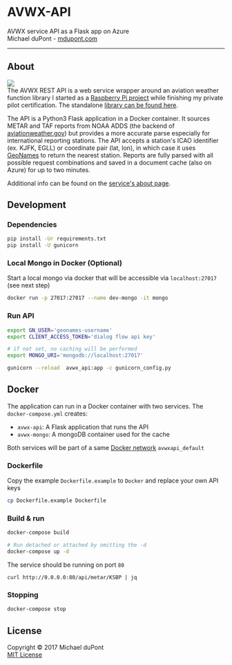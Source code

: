 # AVWX-API
AVWX service API as a Flask app on Azure  
Michael duPont - [mdupont.com](https://mdupont.com)

---

## About
![](https://avwx.rest/static/favicons/apple-icon-76x76.png)  
The AVWX REST API is a web service wrapper around an aviation weather function library I started as a [Raspberry Pi project](https://github.com/flyinactor91/METAR-RasPi) while finishing my private pilot certification. The standalone [library can be found here](https://github.com/flyinactor91/AVWX-Engine).

The API is a Python3 Flask application in a Docker container. It sources METAR and TAF reports from NOAA ADDS (the backend of [aviationweather.gov](http://aviationweather.gov)) but provides a more accurate parse especially for international reporting stations. The API accepts a station's ICAO identifier (ex. KJFK, EGLL) or coordinate pair (lat, lon), in which case it uses [GeoNames](http://www.geonames.org/) to return the nearest station. Reports are fully parsed with all possible request combinations and saved in a document cache (also on Azure) for up to two minutes.

Additional info can be found on the [service's about page](http://avwx.rest/about).

## Development

### Dependencies 

```bash
pip install -Ur requirements.txt
pip install -U gunicorn
```

### Local Mongo in Docker (Optional)

Start a local mongo via docker that will be accessible via `localhost:27017` (see next step)
```bash
docker run -p 27017:27017 --name dev-mongo -it mongo
```
### Run API

```bash
export GN_USER='geonames-username'
export CLIENT_ACCESS_TOKEN='dialog flow api key'

# if not set, no caching will be performed 
export MONGO_URI='mongodb://localhost:27017'

gunicorn --reload  avwx_api:app -c gunicorn_config.py
```
## Docker

The application can run in a Docker container with two services. The `docker-compose.yml` creates:

- `avwx-api`: A Flask application that runs the API
- `avwx-mongo`: A mongoDB container used for the cache

Both services will be part of a same [Docker network](https://docs.docker.com/network/network-tutorial-standalone/#use-user-defined-bridge-networks) `avwxapi_default`

### Dockerfile

Copy the example `Dockerfile.example` to `Docker` and replace your own API keys

```bash
cp Dockerfile.example Dockerfile
```


### Build & run

```bash
docker-compose build

# Run detached or attached by omitting the -d
docker-compose up -d
```

The service should be running on port `80`

```
curl http://0.0.0.0:80/api/metar/KSBP | jq
``` 

### Stopping 

```bash
docker-compose stop
```



## License

Copyright © 2017 Michael duPont  
[MIT License](https://github.com/flyinactor91/AVWX-API/blob/master/LICENSE)
